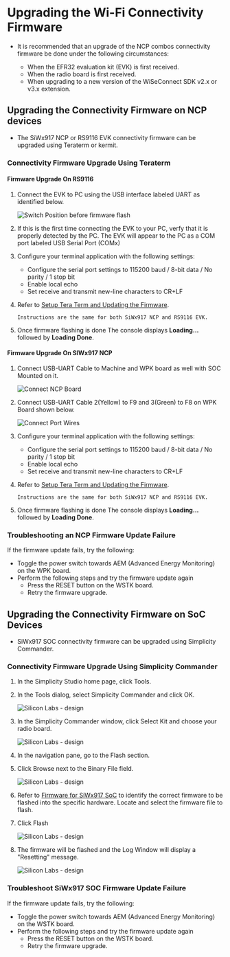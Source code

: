 # Upgrading the Wi-Fi Connectivity Firmware

- It is recommended that an upgrade of the NCP combos connectivity firmware be done under the following circumstances:

  - When the EFR32 evaluation kit (EVK) is first received.
  - When the radio board is first received.
  - When upgrading to a new version of the WiSeConnect SDK v2.x or v3.x extension.

## Upgrading the Connectivity Firmware on NCP devices

- The SiWx917 NCP or RS9116 EVK connectivity firmware can be upgraded using Teraterm or kermit.

### Connectivity Firmware Upgrade Using Teraterm

#### Firmware Upgrade On RS9116

1. Connect the EVK to PC using the USB interface labeled UART as identified below.

    ![Switch Position before firmware flash](images/rs916-board.png)

2. If this is the first time connecting the EVK to your PC, verfy that it is properly detected by the PC. The EVK will appear to the PC as a COM port labeled USB Serial Port (COMx)

3. Configure your terminal application with the following settings:

   - Configure the serial port settings to 115200 baud / 8-bit data / No parity / 1 stop bit
   - Enable local echo
   - Set receive and transmit new-line characters to CR+LF

4. Refer to [Setup Tera Term and Updating the Firmware](https://docs.silabs.com/rs9116/wiseconnect/2.0/tera-term-setup).

    ```shell
    Instructions are the same for both SiWx917 NCP and RS9116 EVK.
    ```

5. Once firmware flashing is done The console displays **Loading...** followed by **Loading Done**.

#### Firmware Upgrade On SIWx917 NCP

1. Connect USB-UART Cable to Machine and WPK board as well with SOC Mounted on it.

    ![Connect NCP Board](./images/ncp-board-connect.png)

2. Connect USB-UART Cable 2(Yellow) to F9 and 3(Green) to F8 on WPK Board shown below.

    ![Connect Port Wires](./images/connect-board-port.png)

3. Configure your terminal application with the following settings:

   - Configure the serial port settings to 115200 baud / 8-bit data / No parity / 1 stop bit
   - Enable local echo
   - Set receive and transmit new-line characters to CR+LF

4. Refer to [Setup Tera Term and Updating the Firmware](https://docs.silabs.com/rs9116/wiseconnect/2.0/tera-term-setup).

    ```shell
    Instructions are the same for both SiWx917 NCP and RS9116 EVK.
    ```

5. Once firmware flashing is done The console displays **Loading...** followed by **Loading Done**.

### Troubleshooting an NCP Firmware Update Failure

If the firmware update fails, try the following:

- Toggle the power switch towards AEM (Advanced Energy Monitoring) on the WPK board.
- Perform the following steps and try the firmware update again
  - Press the RESET button on the WSTK board.
  - Retry the firmware upgrade.

## Upgrading the Connectivity Firmware on SoC Devices

- SiWx917 SOC connectivity firmware can be upgraded using Simplicity Commander.

### Connectivity Firmware Upgrade Using Simplicity Commander
  
1. In the Simplicity Studio home page, click Tools.
  
2. In the Tools dialog, select Simplicity Commander and click OK.

    ![Silicon Labs - design](./images/select-commander.png)

3. In the Simplicity Commander window, click Select Kit and choose your radio board.

    ![Silicon Labs - design](./images/commander-select-board.png)

4. In the navigation pane, go to the Flash section.

5. Click Browse next to the Binary File field.

    ![Silicon Labs - design](./images/select-flash-option-in-commander.png)

6. Refer to [Firmware for SiWx917 SoC](/matter/<docspace-docleaf-version>/matter-prerequisites/matter-artifacts#siwx917-firmware-for-siwx917-soc) to identify the correct firmware to be flashed into the specific hardware. Locate and select the firmware file to flash.
  
7. Click Flash

    ![Silicon Labs - design](./images/commander-click-flash-button.png)

8. The firmware will be flashed and the Log Window will display a "Resetting" message.

    ![Silicon Labs - design](./images/commander-flash-success.png)

### Troubleshoot SiWx917 SOC Firmware Update Failure

If the firmware update fails, try the following:

- Toggle the power switch towards AEM (Advanced Energy Monitoring) on the WSTK board.
- Perform the following steps and try the firmware update again
  - Press the RESET button on the WSTK board.
  - Retry the firmware upgrade.
  